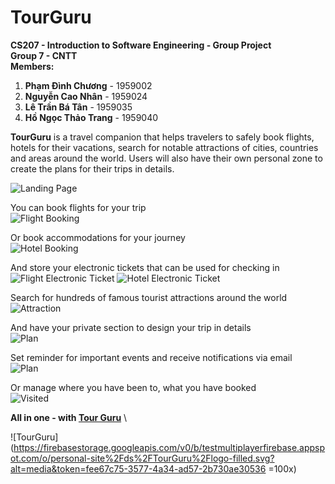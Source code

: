 # TourGuru

**CS207 - Introduction to Software Engineering - Group Project**\
**Group 7 - CNTT**\
**Members:** </br>

1. **Phạm Đình Chương** - 1959002
2. **Nguyễn Cao Nhân** - 1959024
3. **Lê Trần Bá Tân** - 1959035
4. **Hồ Ngọc Thảo Trang** - 1959040

**TourGuru** is a travel companion that helps travelers to safely book flights, hotels for their vacations, search for notable attractions of cities, countries and areas around the world. Users will also have their own personal zone to create the plans for their trips in details.

![Landing Page](https://firebasestorage.googleapis.com/v0/b/testmultiplayerfirebase.appspot.com/o/personal-site%2Fds%2FTourGuru%2FScreenshot%202021-12-09%2000.26.12.png?alt=media&token=f5e86b18-215a-46a0-b750-21a3dd8e663c)

You can book flights for your trip\
![Flight Booking](https://firebasestorage.googleapis.com/v0/b/testmultiplayerfirebase.appspot.com/o/personal-site%2Fds%2FTourGuru%2FScreenshot%202021-12-09%2000.26.48.png?alt=media&token=100478b4-0cf6-4f1a-8cf0-b4c260b1972d)

Or book accommodations for your journey\
![Hotel Booking](https://firebasestorage.googleapis.com/v0/b/testmultiplayerfirebase.appspot.com/o/personal-site%2Fds%2FTourGuru%2FScreenshot%202021-12-09%2000.27.34.png?alt=media&token=23ed1c5a-6a9e-489e-8c9c-65e2a63e2732)

And store your electronic tickets that can be used for checking in\
![Flight Electronic Ticket](https://firebasestorage.googleapis.com/v0/b/testmultiplayerfirebase.appspot.com/o/personal-site%2Fds%2FTourGuru%2FScreenshot%202021-12-09%2000.29.27.png?alt=media&token=04c38ec7-c84b-455f-bcc6-832d28c0a7b8)
![Hotel Electronic Ticket](https://firebasestorage.googleapis.com/v0/b/testmultiplayerfirebase.appspot.com/o/personal-site%2Fds%2FTourGuru%2FScreenshot%202021-12-09%2000.29.59.png?alt=media&token=7f83b08c-3053-410c-8eaa-8218b00e16cb)

Search for hundreds of famous tourist attractions around the world\
![Attraction](https://firebasestorage.googleapis.com/v0/b/testmultiplayerfirebase.appspot.com/o/personal-site%2Fds%2FTourGuru%2FScreenshot%202021-12-09%2000.37.20.png?alt=media&token=c45f3a66-fba9-41ac-8253-da1caa0e2567)

And have your private section to design your trip in details\
![Plan](https://firebasestorage.googleapis.com/v0/b/testmultiplayerfirebase.appspot.com/o/personal-site%2Fds%2FTourGuru%2FScreenshot%202021-12-09%2000.48.24.png?alt=media&token=586e59be-df11-4016-9dd4-1d98e358b744)

Set reminder for important events and receive notifications via email\
![Plan](https://firebasestorage.googleapis.com/v0/b/testmultiplayerfirebase.appspot.com/o/personal-site%2Fds%2FTourGuru%2FScreenshot%202021-12-09%20003954.png?alt=media&token=a0b91f3b-5a61-4478-9baa-b6bc6662914a)

Or manage where you have been to, what you have booked\
![Visited](https://firebasestorage.googleapis.com/v0/b/testmultiplayerfirebase.appspot.com/o/personal-site%2Fds%2FTourGuru%2FScreenshot%202021-12-09%2000.38.16.png?alt=media&token=c20ebb29-8c13-40df-8286-5803743b7db9)

**All in one - with <a href="https://tourgurubycntt.000webhostapp.com/" target="_blank">Tour Guru</a>** \

![TourGuru](https://firebasestorage.googleapis.com/v0/b/testmultiplayerfirebase.appspot.com/o/personal-site%2Fds%2FTourGuru%2Flogo-filled.svg?alt=media&token=fee67c75-3577-4a34-ad57-2b730ae30536 =100x)
